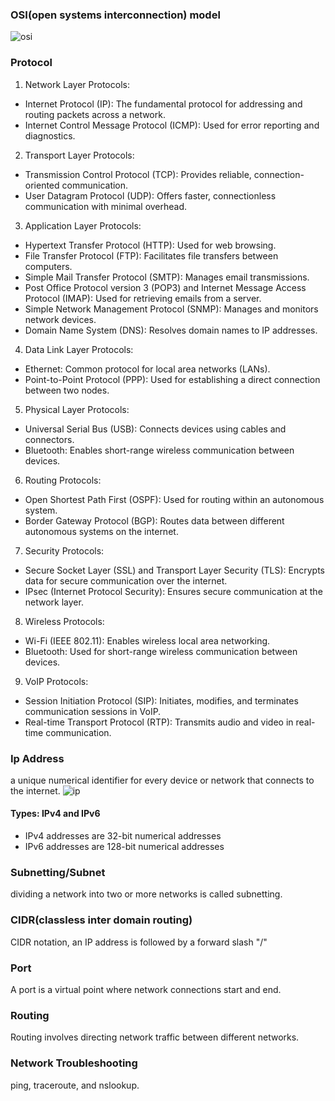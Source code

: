 ### OSI(open systems interconnection) model
![osi](https://yourdevopsmentor.com/wp-content/uploads/2022/08/shutterstock_508948102-1.jpg)

### Protocol
1. Network Layer Protocols:
- Internet Protocol (IP): The fundamental protocol for addressing and routing packets across a network.
- Internet Control Message Protocol (ICMP): Used for error reporting and diagnostics.
2. Transport Layer Protocols:
- Transmission Control Protocol (TCP): Provides reliable, connection-oriented communication.
- User Datagram Protocol (UDP): Offers faster, connectionless communication with minimal overhead.
3. Application Layer Protocols:
- Hypertext Transfer Protocol (HTTP): Used for web browsing.
- File Transfer Protocol (FTP): Facilitates file transfers between computers.
- Simple Mail Transfer Protocol (SMTP): Manages email transmissions.
- Post Office Protocol version 3 (POP3) and Internet Message Access Protocol (IMAP): Used for retrieving emails from a server.
- Simple Network Management Protocol (SNMP): Manages and monitors network devices.
- Domain Name System (DNS): Resolves domain names to IP addresses.
4. Data Link Layer Protocols:
- Ethernet: Common protocol for local area networks (LANs).
- Point-to-Point Protocol (PPP): Used for establishing a direct connection between two nodes.
5. Physical Layer Protocols:
- Universal Serial Bus (USB): Connects devices using cables and connectors.
- Bluetooth: Enables short-range wireless communication between devices.
6. Routing Protocols:
- Open Shortest Path First (OSPF): Used for routing within an autonomous system.
- Border Gateway Protocol (BGP): Routes data between different autonomous systems on the internet.
7. Security Protocols:
- Secure Socket Layer (SSL) and Transport Layer Security (TLS): Encrypts data for secure communication over the internet.
- IPsec (Internet Protocol Security): Ensures secure communication at the network layer.
8. Wireless Protocols:
- Wi-Fi (IEEE 802.11): Enables wireless local area networking.
- Bluetooth: Used for short-range wireless communication between devices.
9. VoIP Protocols:
- Session Initiation Protocol (SIP): Initiates, modifies, and terminates communication sessions in VoIP.
- Real-time Transport Protocol (RTP): Transmits audio and video in real-time communication.
### Ip Address
a unique numerical identifier for every device or network that connects to the internet.
![ip](https://bluecatnetworks.com/wp-content/uploads/2020/05/ipv4-1.png)
#### Types: IPv4 and IPv6
- IPv4 addresses are 32-bit numerical addresses
- IPv6 addresses are 128-bit numerical addresses
### Subnetting/Subnet
dividing a network into two or more networks is called subnetting.
### CIDR(classless inter domain routing)
CIDR notation, an IP address is followed by a forward slash "/"
### Port
A port is a virtual point where network connections start and end.
### Routing
Routing involves directing network traffic between different networks.
### Network Troubleshooting
ping, traceroute, and nslookup.
